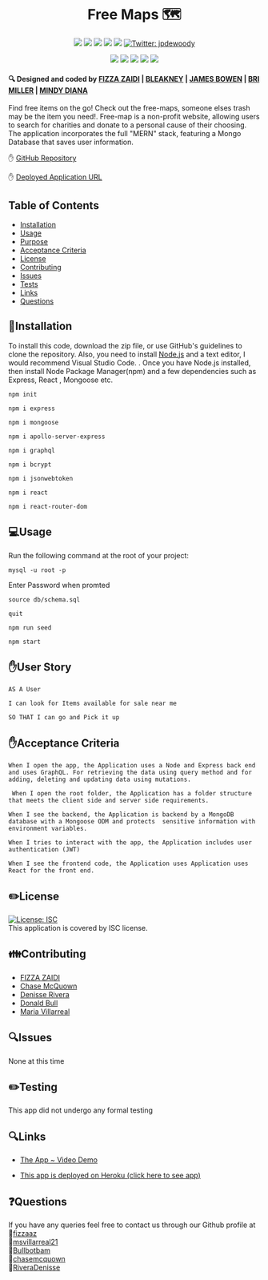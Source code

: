 <h1 align="center"> Free Maps 🗺️</h1>
  
<p align="center">
    <img src="https://img.shields.io/github/repo-size/jpd61/e-commerce-backend" />
    <img src="https://img.shields.io/github/languages/top/jpd61/e-commerce-backend"  />
    <img src="https://img.shields.io/github/issues/jpd61/e-commerce-backend" />
    <img src="https://img.shields.io/github/last-commit/jpd61/e-commerce-backend" >
    <a href="https://github.com/jpd61"><img src="https://img.shields.io/github/followers/jpd61?style=social" target="_blank" /></a>
    <a href="https://twitter.com/jpdewoody">
        <img alt="Twitter: jpdewoody" src="https://img.shields.io/twitter/follow/jpdewoody.svg?style=social" target="_blank" />
    </a>
</p>
  
<p align="center">
    <img src="https://img.shields.io/badge/Javascript-yellow" />
    <img src="https://img.shields.io/badge/express-orange" />
    <img src="https://img.shields.io/badge/Sequelize-blue"  />
    <img src="https://img.shields.io/badge/mySQL-blue"  />
    <img src="https://img.shields.io/badge/dotenv-green" />
</p>

 <h4>🔍 Designed and coded by <a href="https://github.com/fizzaaz">FIZZA ZAIDI</a> | <a href="https://github.com/bleakney">BLEAKNEY</a> | <a href="https://github.com/darkholyphoenix">JAMES BOWEN</a> | <a href="https://github.com/mbrianna1170">BRI MILLER</a> | <a href="https://github.com/Mindydiane"> MINDY DIANA</a></h4>


Find free items on the go! Check out the free-maps, someone elses trash may be the item you need!. Free-map is a non-profit website, allowing users to search for charities and donate to a personal cause of their choosing. The application incorporates the full "MERN" stack, featuring a Mongo Database that saves user information.  


✋ [GitHub Repository](https://github.com/bleakney/free-maps)

✋ [Deployed Application URL](#)


## Table of Contents

- [Installation](#installation)
- [Usage](#usage)
- [Purpose](#purpose)
- [Acceptance Criteria](#acceptance-criteria)
- [License](#license)
- [Contributing](#contributing)
- [Issues](#issues)
- [Tests](#tests)
- [Links](#links)
- [Questions](#questions)


## 💾Installation

  To install this code, download the zip file, or use GitHub's guidelines to clone the repository. Also, you need to install [Node.js](https://nodejs.org/en/) and a text editor, I would recommend Visual Studio Code. . Once you have Node.js installed, then install Node Package Manager(npm) and a few dependencies such as Express, React , Mongoose etc.

`npm init` 

`npm i express`

`npm i mongoose`

`npm i apollo-server-express`

`npm i graphql`

`npm i bcrypt`

`npm i jsonwebtoken`

`npm i react`

`npm i react-router-dom`



## 💻Usage
  
  Run the following command at the root of your project:

  `mysql -u root -p`

  Enter Password when promted

  `source db/schema.sql`

  `quit`

  `npm run seed`
    
  `npm start`


## ✋User Story

   `AS A User`

   `I can look for Items available for sale near me `

   `SO THAT I can go and Pick it up`

## ✋Acceptance Criteria

  ` When I open the app, the Application uses a Node and Express back end and uses GraphQL. For retrieving the data using query method and for adding, deleting and updating data using mutations. `

  ` When I open the root folder, the Application has a folder structure that meets the client side and server side requirements.`

  ` When I see the backend, the Application is backend by a MongoDB database with a Mongoose ODM and protects  sensitive information with environment variables. `

  `When I tries to interact with the app, the Application includes user authentication (JWT)`

  `When I see the frontend code, the Application uses Application uses React for the front end.`


## ✏️License

  [![License: ISC](https://img.shields.io/badge/License-ISC-blue.svg)](https://opensource.org/licenses/ISC)
  <br />
  This application is covered by ISC license.


## 👪Contributing

- <a href="https://github.com/fizzaaz">FIZZA ZAIDI</a> 
- <a href="https://github.com/chasemcquown">Chase McQuown</a>
- <a href="https://github.com/RiveraDenisse">Denisse Rivera</a> 
- <a href="https://github.com/Bullbotbam">Donald Bull</a> 
- <a href="https://github.com/msvillarreal21">Maria Villarreal</a></h4>


## 🔍Issues

  None at this time

## ✏️Testing

This app did not undergo any formal testing


## 🔍Links

- [The App ~ Video Demo]()

- [This app is deployed on Heroku (click here to see app)]()


## ❓Questions

  If you have any queries feel free to contact us through our Github profile at  
  👋[fizzaaz](https://github.com/fizzaaz/) <br>
  👋[msvillarreal21](https://github.com/msvillarreal21/)<br>
  👋[Bullbotbam](https://github.com/Bullbotbam/)<br>
  👋[chasemcquown](https://github.com/chasemcquown/)<br>
  👋[RiveraDenisse](https://github.com/RiveraDenisse/)


